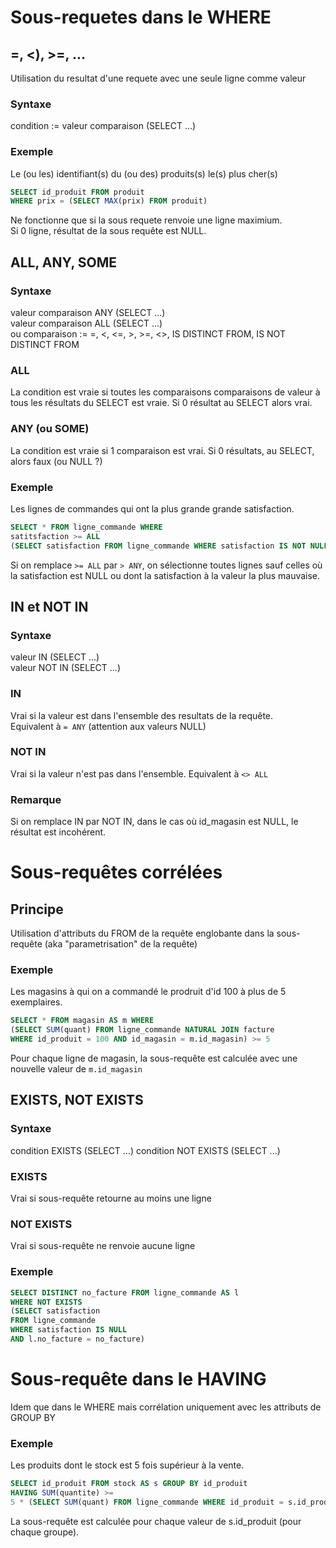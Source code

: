 # Sous-requetes dans le WHERE

## =, <), >=, ...
Utilisation du resultat d'une requete avec une seule ligne comme valeur

### Syntaxe
condition := valeur comparaison (SELECT ...)

### Exemple
Le (ou les) identifiant(s) du (ou des) produits(s) le(s) plus cher(s)
```sql
SELECT id_produit FROM produit
WHERE prix = (SELECT MAX(prix) FROM produit)
```
Ne fonctionne que si la sous requete renvoie une ligne maximium.  
Si 0 ligne, résultat de la sous requête est NULL.

## ALL, ANY, SOME

### Syntaxe
valeur comparaison ANY (SELECT ...)  
valeur comparaison ALL (SELECT ...)  
ou comparaison := =, <, <=, >, >=, <>, IS DISTINCT FROM, IS NOT DISTINCT FROM

### ALL
La condition est vraie si toutes les comparaisons comparaisons de valeur à tous les résultats du SELECT est vraie. Si 0 résultat au SELECT alors vrai.

### ANY (ou SOME)
La condition est vraie si 1 comparaison est vrai. Si 0 résultats, au SELECT, alors faux (ou NULL ?)

### Exemple
Les lignes de commandes qui ont la plus grande grande satisfaction.
```sql
SELECT * FROM ligne_commande WHERE
satitsfaction >= ALL
(SELECT satisfaction FROM ligne_commande WHERE satisfaction IS NOT NULL)
```
Si on remplace `>= ALL` par `> ANY`, on sélectionne toutes lignes sauf celles où la satisfaction est NULL ou dont la satisfaction à la valeur la plus mauvaise.

## IN et NOT IN
### Syntaxe
valeur IN (SELECT ...)  
valeur NOT IN (SELECT ...)

### IN
Vrai si la valeur est dans l'ensemble des resultats de la requête.  
Equivalent à `= ANY` (attention aux valeurs NULL)

### NOT IN
Vrai si la valeur n'est pas dans l'ensemble.
Equivalent à `<> ALL`

### Remarque
Si on remplace IN par NOT IN, dans le cas où id\_magasin est NULL, le résultat est incohérent.

# Sous-requêtes corrélées
## Principe
Utilisation d'attributs du FROM de la requête englobante dans la sous-requête (aka "parametrisation" de la requête)

### Exemple
Les magasins à qui on a commandé le prodruit d'id 100 à plus de 5 exemplaires.
```sql
SELECT * FROM magasin AS m WHERE
(SELECT SUM(quant) FROM ligne_commande NATURAL JOIN facture
WHERE id_produit = 100 AND id_magasin = m.id_magasin) >= 5
```
Pour chaque ligne de magasin, la sous-requête est calculée avec une nouvelle valeur de `m.id_magasin`

## EXISTS, NOT EXISTS

### Syntaxe
condition EXISTS (SELECT ...)
condition NOT EXISTS (SELECT ...)

### EXISTS
Vrai si sous-requête retourne au moins une ligne

### NOT EXISTS
Vrai si sous-requête ne renvoie aucune ligne

### Exemple
```sql
SELECT DISTINCT no_facture FROM ligne_commande AS l
WHERE NOT EXISTS
(SELECT satisfaction
FROM ligne_commande
WHERE satisfaction IS NULL
AND l.no_facture = no_facture)
```

# Sous-requête dans le HAVING
Idem que dans le WHERE mais corrélation uniquement avec les attributs de GROUP BY
### Exemple
Les produits dont le stock est 5 fois supérieur à la vente.
```sql
SELECT id_produit FROM stock AS s GROUP BY id_produit
HAVING SUM(quantite) >=
5 * (SELECT SUM(quant) FROM ligne_commande WHERE id_produit = s.id_produit)
```
La sous-requête est calculée pour chaque valeur de s.id_produit (pour chaque groupe).
